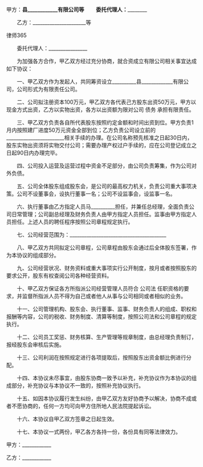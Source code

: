 
 甲方：________县____________有限公司等
　　委托代理人：________________


　　乙方：______________________等




 
律师365






　　委托代理人：________________




　　为加强各方合作，甲乙双方经过充分协商，就合资成立有限公司相关事宜达成如下协议：


　　一、甲乙双方作为发起人，共同筹资设立__________县_____________有限公司，公司形式为有限责任公司。


　　二、公司拟注册资本100万元，甲乙双方各代表己方股东出资50万元，甲方以现金方式出资，乙方以实物出资，各方以出资额为限对公司
债务
承担有限责任。


　　三、甲乙双方负责各自所代表股东按照约定金额和时间出资到位。甲方负责1月内按照建厂进度50万元资金全部到位；乙方负责公司设立前的________________________相关手续的办理。在公司名称预先核准之日起30日内，股东实物出资须将实物交付公司；需要办理产权过户手续的，应在公司登记成立之日起90日内办理完毕。


　　四、公司投入运营及运营过程中资金不足部分，由公司负责筹集，作为公司对外负债。


　　五、公司全体股东组成股东会，是公司的最高权力机关，负责公司重大事项决策。公司不设董事会，设执行董事一名；公司不设监事会，设监事一名。


　　六、执行董事由乙方指定人员马__________担任，并兼任总经理，全面负责公司日常管理；公司副总经理及财务负责人由甲方指定人员担任。监事由甲方指定人员担任。上述人员的聘任程序按照公司章程规定执行。


　　七、公司经营范围为：________________________________________


　　八、甲乙双方共同拟定公司章程，公司章程由股东会通过后全体股东签署，作为本协议的组成部分。


　　九、公司经营状况、财务资料或重大事项实行公开制度，按月或者按照股东的要求公开，股东有权查阅公司各种经营资料。


　　十、甲乙双方保证各方所指派公司经营管理人员符合
公司法
任职资格的要求，并监督所指派人员不得为自己或者他人从事与公司相同或者相似的业务。


　　十一、公司管理机构、股东会、执行董事、监事、财务负责人的组成、职权和报酬等内容，公司的税收、财务制度、清算等制度，按照公司法和公司章程的规定执行。


　　十二、公司员工奖惩、财务核算、生产管理等规章制度，由总经理负责制订，报经股东会审核后实施。


　　十三、公司利润在按照规定进行各项提取后，按照股东出资金额比例进行分配。


　　十四、本协议未尽事宜，由股东协商一致予以补充，补充协议作为本协议的组成部分，补充协议与本协议不一致的，按照补充协议执行。


　　十五、如因本协议履行发生纠纷，由甲乙双方友好协商予以解决，协商不成或者不愿协商的，任何一方均可向甲方住所地人民法院提起诉讼。


　　十六、本协议自甲乙双方签章之日起生效。


　　十七、本协议一式两份，甲乙各方各持一份，各份具有同等法律效力。


 



 甲方：____________
 
乙方：____________
 

 
 

 
 
 
  
 
  
 
   


   
 

   


   


   
 
 
  
 
 
 

